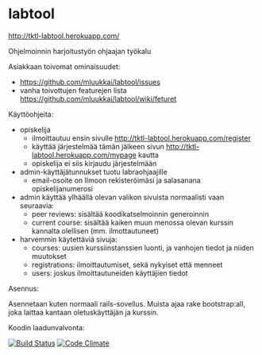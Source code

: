 labtool
=======

http://tktl-labtool.herokuapp.com/

Ohjelmoinnin harjoitustyön ohjaajan työkalu

Asiakkaan toivomat ominaisuudet:
- https://github.com/mluukkai/labtool/issues
- vanha toivottujen featurejen lista https://github.com/mluukkai/labtool/wiki/feturet

Käyttöohjeita:

- opiskelija 
  - ilmoittautuu ensin sivulle http://tktl-labtool.herokuapp.com/register
  - käyttää järjestelmää tämän jälkeen sivun http://tktl-labtool.herokuapp.com/mypage kautta
  - opiskelija ei siis kirjaudu järjestelmään
- admin-käyttäjätunnukset tuotu labraohjaajille
  - email-osoite on Ilmoon rekisteröimäsi ja salasanana opiskelijanumerosi
- admin käyttää ylhäällä olevan valikon sivuista normaalisti vaan seuraavia:
  - peer reviews: sisältää koodikatselmoinnin generoinnin
  - current course: sisältää kaiken muun menossa olevan kurssin kannalta olellisen (mm. ilmottautuneet)
- harvemmin käytettäviä sivuja:
  - courses: uusien kurssiinstanssien luonti, ja vanhojen tiedot ja niiden muutokset
  - registrations: ilmoittautumiset, sekä nykyiset että menneet
  - users: joskus ilmoittautuneiden käyttäjien tiedot

Asennus:

Asennetaan kuten normaali rails-sovellus.
Muista ajaa rake bootstrap:all, joka laittaa kantaan oletuskäyttäjän ja kurssin.

Koodin laadunvalvonta:

[![Build Status](https://travis-ci.org/mluukkai/labtool.png)](https://travis-ci.org/mluukkai/labtool)
[![Code Climate](https://codeclimate.com/github/mluukkai/labtool.png)](https://codeclimate.com/github/mluukkai/labtool)
